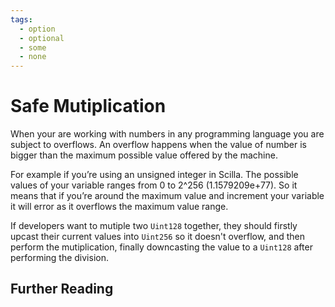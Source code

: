 ```yaml
---
tags:
  - option
  - optional
  - some
  - none
---
```


# Safe Mutiplication

When your are working with numbers in any programming language you are subject to overflows. An overflow happens when the value of number is bigger than the maximum possible value offered by the machine.

For example if you’re using an unsigned integer in Scilla. The possible values of your variable ranges from 0 to  2^256 (1.1579209e+77). So it means that if you’re around the maximum value and increment your variable it will error as it overflows the maximum value range.

If developers want to mutiple two ```Uint128``` together, they should firstly upcast their current values into ```Uint256``` so it doesn't overflow, and then perform the mutiplication, finally downcasting the value to a ```Uint128``` after performing the division.

## Further Reading

